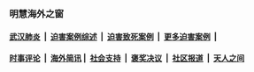 
### 明慧海外之窗

####  [武汉肺炎](indexes/365.md?t=01292100) &nbsp;|&nbsp;  [迫害案例综述](indexes/328.md?t=01292100) &nbsp;|&nbsp; [迫害致死案例](indexes/277.md?t=01292100)  &nbsp;|&nbsp; [更多迫害案例](indexes/81.md?t=01292100)  &nbsp;|&nbsp; 
####  [时事评论](indexes/251.md?t=01292100) &nbsp;|&nbsp; [海外简讯](indexes/245.md?t=01292100)&nbsp;|&nbsp;  [社会支持](indexes/140.md?t=01292100) &nbsp;|&nbsp; [褒奖决议](indexes/282.md?t=01292100) &nbsp;|&nbsp; [社区报道](indexes/91.md?t=01292100)  &nbsp;|&nbsp; [天人之间](indexes/78.md?t=01292100) 

